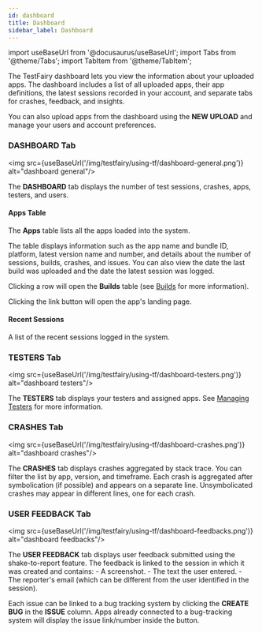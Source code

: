 ```yaml
---
id: dashboard
title: Dashboard
sidebar_label: Dashboard
---
```


import useBaseUrl from '@docusaurus/useBaseUrl';
import Tabs from '@theme/Tabs';
import TabItem from '@theme/TabItem';

The TestFairy dashboard lets you view the information about your uploaded apps. The dashboard includes a list of all uploaded apps, their app definitions, the latest sessions recorded in your account, and separate tabs for crashes, feedback, and insights.

You can also upload apps from the dashboard using the **NEW UPLOAD** and manage your users and account preferences.

### DASHBOARD Tab

<img src={useBaseUrl('/img/testfairy/using-tf/dashboard-general.png')} alt="dashboard general"/>

The **DASHBOARD** tab displays the number of test sessions, crashes, apps, testers, and users.

#### Apps Table

The **Apps** table lists all the apps loaded into the system.

The table displays information such as the app name and bundle ID, platform, latest version name and number, and details about the number of sessions, builds, crashes, and issues. You can also view the date the last build was uploaded and the date the latest session was logged.

Clicking a row will open the **Builds** table (see [Builds](/testfairy/using-test-fairy/builds) for more information).

Clicking the link button will open the app's landing page.

#### Recent Sessions

A list of the recent sessions logged in the system.

### **TESTERS** Tab

<img src={useBaseUrl('/img/testfairy/using-tf/dashboard-testers.png')} alt="dashboard testers"/>

The **TESTERS** tab displays your testers and assigned apps. See [Managing Testers](/testfairy/testing-an-app/testers/managing-testers) for more information.

### **CRASHES** Tab

<img src={useBaseUrl('/img/testfairy/using-tf/dashboard-crashes.png')} alt="dashboard crashes"/>

The **CRASHES** tab displays crashes aggregated by stack trace. You can filter the list by app, version, and timeframe.
Each crash is aggregated after symbolication (if possible) and appears on a separate line. Unsymbolicated crashes may appear in different lines, one for each crash.

### **USER FEEDBACK** Tab

<img src={useBaseUrl('/img/testfairy/using-tf/dashboard-feedbacks.png')} alt="dashboard feedbacks"/>

The **USER FEEDBACK** tab displays user feedback submitted using the shake-to-report feature. The feedback is linked to the session in which it was created and contains: - A screenshot. - The text the user entered. - The reporter's email (which can be different from the user identified in the session).

Each issue can be linked to a bug tracking system by clicking the **CREATE BUG** in the **ISSUE** column. Apps already connected to a bug-tracking system will display the issue link/number inside the button.
